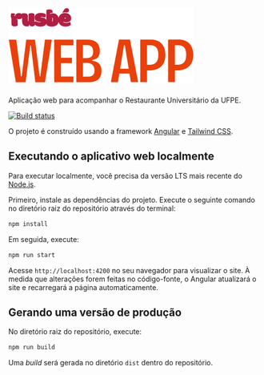 # ![Rusbé Web App](/docs/logo.svg)

Aplicação web para acompanhar o Restaurante Universitário da UFPE.

[![Build status](https://github.com/rusbeapp/web-app/actions/workflows/build.yml/badge.svg)](https://github.com/rusbeapp/web-app/actions)

O projeto é construído usando a framework [Angular](https://angular.dev/) e [Tailwind CSS](https://tailwindcss.com/).

## Executando o aplicativo web localmente

Para executar localmente, você precisa da versão LTS mais recente do [Node.js](https://nodejs.org).

Primeiro, instale as dependências do projeto. Execute o seguinte comando no diretório raiz do repositório através do terminal:

```bash
npm install
```

Em seguida, execute:

```bash
npm run start
```

Acesse `http://localhost:4200` no seu navegador para visualizar o site. À medida que alterações forem feitas no código-fonte, o Angular atualizará o site e recarregará a página automaticamente.

## Gerando uma versão de produção

No diretório raiz do repositório, execute:

```bash
npm run build
```

Uma _build_ será gerada no diretório `dist` dentro do repositório.
